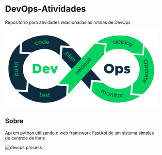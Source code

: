 # DevOps-Atividades

Repositório para atividades relacionadas as rotinas de DevOps

![devops process](devops-process.png)

## Sobre

Api em python utilizando o web framework [FastApi](https://fastapi.tiangolo.com/) de um sistema simples de controle de itens

![devops process](https://fastapi.tiangolo.com/img/logo-margin/logo-teal.png)

